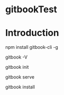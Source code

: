 # gitbookTest
# Introduction

npm install gitbook-cli -g

gitbook -V

gitbook init

gitbook serve

gitbook install


